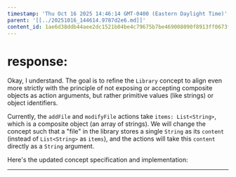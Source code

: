 ```yaml
---
timestamp: 'Thu Oct 16 2025 14:46:14 GMT-0400 (Eastern Daylight Time)'
parent: '[[../20251016_144614.9787d2e6.md]]'
content_id: 1ae6d38ddb44aee2dc1521b04be4c79675b7be469008090f8913ff0673fe4bfe
---
```


# response:

Okay, I understand. The goal is to refine the `Library` concept to align even more strictly with the principle of not exposing or accepting composite objects as action arguments, but rather primitive values (like strings) or object identifiers.

Currently, the `addFile` and `modifyFile` actions take `items: List<String>`, which is a composite object (an array of strings). We will change the concept such that a "file" in the library stores a single `String` as its `content` (instead of `List<String>` as `items`), and the actions will take this `content` directly as a `String` argument.

Here's the updated concept specification and implementation:

***
